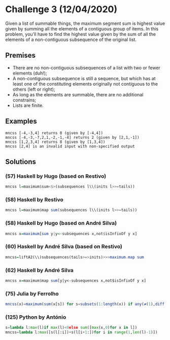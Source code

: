 # Challenge 3 (12/04/2020)

Given a list of summable things, the maximum segment sum is highest value given by summing all the elements of a contiguous group of items. In this problem, you'll have to find the highest value given by the sum of all the elements of a non-contiguous subsequence of the original list.

## Premises

- There are no non-contiguous subsequences of a list with two or fewer elements (duh!);
- A non-contiguous subsequence is still a sequence, but which has at least one of the constituting elements originally not contiguous to the others (left or right);
- As long as the elements are summable, there are no additional constrains;
- Lists are finite.

## Examples

```
mncss [-4,-3,4] returns 0 (given by [-4,4])
mncss [-4,-3,-7,2,1,-2,-1,-4] returns 2 (given by [2,1,-1])
mncss [1,2,3,4] returns 8 (given by [1,3,4])
mncss [2,4] is an invalid input with non-specified output
```

## Solutions

### (57) Haskell by Hugo (based on Restivo)

```haskell
mncss l=maximum$sum<$>(subsequences l\\(inits l>>=tails))
```

### (58) Haskell by Restivo
```haskell
mncss l=maximum$map sum(subsequences l\\(inits l>>=tails))
```

### (58) Haskell by Hugo (based on André Silva)
```haskell
mncss x=maximum[sum y|y<-subsequences x,not$isInfixOf y x]
```

### (60) Haskell by André Silva (based on Restivo)
```haskell
mncss=liftA2(\\)subsequences(tails>=>inits)>>>maximum.map sum
```

### (62) Haskell by André Silva
```haskell
mncss x=maximum$map sum[y|y<-subsequences x,not$isInfixOf y x]
```

### (75) Julia by Ferrolho
```julia
mncss(x)=maximum(sum(x[s]) for s=subsets(1:length(x)) if any(≠(1),diff(s)))
```

### (125) Python by António
```python
s=lambda l:max(l)if max(l)<0else sum([max(x,0)for x in l])
mncss=lambda l:max([s(l[:i])+s(l[i+1:])for i in range(1,len(l)-1)])
```
